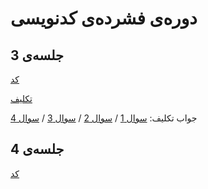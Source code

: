 # دوره‌ی فشرده‌ی کدنویسی

## جلسه‌ی 3

[کد](session%203/session3.js)

[تکلیف](session%203/session3_homework.md)

جواب تکلیف: [سوال 1](session%203/homework_1.js) / [سوال 2](session%203/homework_2.js) / [سوال 3](session%203/homework_3.js) / [سوال 4](session%203/homework_4.js)

## جلسه‌ی 4

[کد](session%203/session4.js)